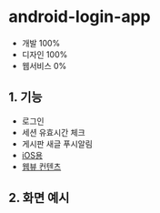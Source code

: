 # android-login-app

* 개발 100%
* 디자인 100%
* 웹서비스 0%

## 1. 기능

* 로그인
* 세션 유효시간 체크
* 게시판 새글 푸시알림
* [iOS용](https://github.com/yeaeun23/ios-login-app)
* [웹뷰 컨텐츠](https://github.com/yeaeun23/webview-for-company)

## 2. 화면 예시

